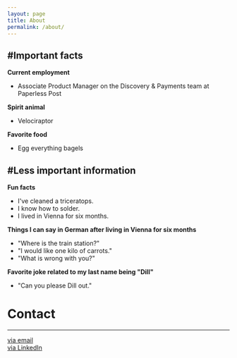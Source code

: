 ```yaml
---
layout: page
title: About
permalink: /about/
---
```


#Important facts
---

**Current employment**

- Associate Product Manager on the Discovery & Payments team at Paperless Post


**Spirit animal**

- Velociraptor


**Favorite food**

- Egg everything bagels


#Less important information
---

**Fun facts**

- I've cleaned a triceratops.
- I know how to solder.
- I lived in Vienna for six months.


**Things I can say in German after living in Vienna for six months**

- "Where is the train station?"
- "I would like one kilo of carrots."
- "What is wrong with you?"

**Favorite joke related to my last name being "Dill"**

- "Can you please Dill out."


# Contact
---

[via email](mailto:emmakmdill@gmail.com)  <br />
[via LinkedIn](https://www.linkedin.com/in/emmadill)
